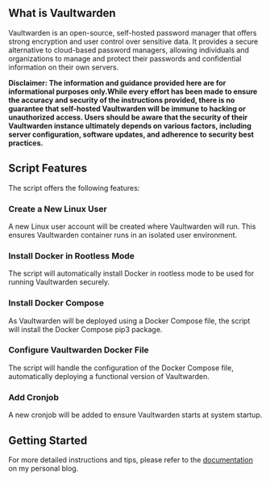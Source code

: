 ## What is Vaultwarden

Vaultwarden is an open-source, self-hosted password manager that offers strong encryption and user control over sensitive data. It provides a secure alternative to cloud-based password managers, allowing individuals and organizations to manage and protect their passwords and confidential information on their own servers.

**Disclaimer: The information and guidance provided here are for informational purposes only.While every effort has been made to ensure the accuracy and security of the instructions provided, there is no guarantee that self-hosted Vaultwarden will be immune to hacking or unauthorized access. Users should be aware that the security of their Vaultwarden instance ultimately depends on various factors, including server configuration, software updates, and adherence to security best practices.**

## Script Features

The script offers the following features:

### Create a New Linux User

A new Linux user account will be created where Vaultwarden will run. This ensures Vaultwarden container runs in an isolated user environment.

### Install Docker in Rootless Mode

The script will automatically install Docker in rootless mode to be used for running Vaultwarden securely.

### Install Docker Compose

As Vaultwarden will be deployed using a Docker Compose file, the script will install the Docker Compose pip3 package.

### Configure Vaultwarden Docker File

The script will handle the configuration of the Docker Compose file, automatically deploying a functional version of Vaultwarden.

### Add Cronjob

A new cronjob will be added to ensure Vaultwarden starts at system startup.


## Getting Started

For more detailed instructions and tips, please refer to the [documentation](https://blog.byteninja.net/self-hosted-vaultwarden/) on my personal blog.
